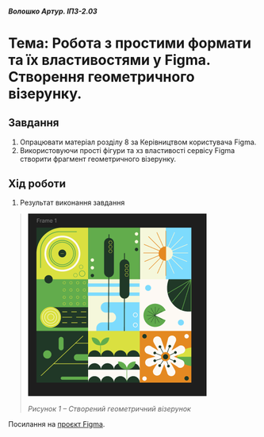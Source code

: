 #### *Волошко Артур. ІПЗ-2.03*

# Тема: Робота з простими формати та їх властивостями у Figma. Створення геометричного візерунку.

## Завдання

1. Опрацювати матеріал розділу 8 за Керівництвом користувача Figma.
2. Використовуючи прості фігури та хз властивості сервісу Figma створити фрагмент геометричного візерунку.

## Хід роботи

1. Результат виконання завдання
   
>![Image alt](https://github.com/johuirmbegytm/DtaI/blob/main/workshop_7/images/1.png)
>
>*Рисунок 1 – Створений геометричний візерунок*

Посилання на [проєкт Figma](https://www.figma.com/design/f5uprtIyZWEP7YnGITACpt/Untitled?node-id=0-1&t=DmCAIc8g5POKE83A-1).
